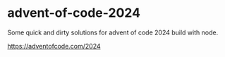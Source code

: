 # advent-of-code-2024

Some quick and dirty solutions for advent of code 2024 build with node.

https://adventofcode.com/2024
